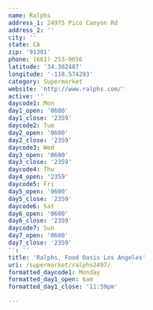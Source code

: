 ```yaml
---
name: Ralphs
address_1: 24975 Pico Canyon Rd
address_2: ''
city: ''
state: CA
zip: '91381'
phone: (661) 253-0656
latitude: '34.382487'
longitude: '-118.574293'
category: Supermarket
website: 'http://www.ralphs.com/'
active: ''
daycode1: Mon
day1_open: '0600'
day1_close: '2359'
daycode2: Tue
day2_open: '0600'
day2_close: '2359'
daycode3: Wed
day3_open: '0600'
day3_close: '2359'
daycode4: Thu
day4_open: '2359'
daycode5: Fri
day5_open: '0600'
day5_close: '2359'
daycode6: Sat
day6_open: '0600'
day6_close: '2359'
daycode7: Sun
day7_open: '0600'
day7_close: '2359'
'': ''
title: 'Ralphs, Food Oasis Los Angeles'
uri: /supermarket/ralphs2497/
formatted_daycode1: Monday
formatted_day1_open: 6am
formatted_day1_close: '11:59pm'

---
```

